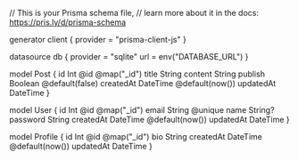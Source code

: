 // This is your Prisma schema file,
// learn more about it in the docs: https://pris.ly/d/prisma-schema

generator client {
  provider = "prisma-client-js"
}

datasource db {
  provider = "sqlite"
  url      = env("DATABASE_URL")
}

model Post {
  id        Int      @id @map("_id")
  title     String
  content   String
  publish   Boolean  @default(false)
  createdAt DateTime @default(now())
  updatedAt DateTime
}

model User {
  id        Int      @id @map("_id")
  email     String   @unique
  name      String?
  password  String
  createdAt DateTime @default(now())
  updatedAt DateTime
}

model Profile {
  id        Int      @id @map("_id")
  bio       String
  createdAt DateTime @default(now())
  updatedAt DateTime
}
